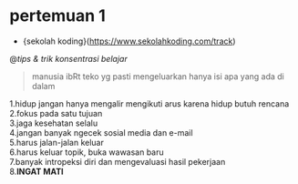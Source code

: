 # pertemuan 1
- {sekolah koding}(https://www.sekolahkoding.com/track)
 

 @_tips & trik konsentrasi belajar_
 >manusia ibRt teko yg pasti mengeluarkan hanya isi apa yang ada di dalam

 1.hidup jangan hanya mengalir mengikuti arus karena hidup butuh rencana\
 2.fokus pada satu tujuan\
 3.jaga kesehatan selalu\
 4.jangan banyak ngecek sosial media dan e-mail\
 5.harus jalan-jalan keluar\
 6.harus keluar topik, buka wawasan baru\
 7.banyak intropeksi diri dan mengevaluasi hasil pekerjaan\
 8.**INGAT MATI**
